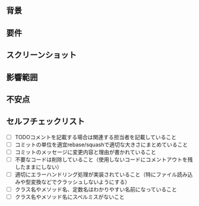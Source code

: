 <!-- あくまでテンプレートなので必ずしもすべての項目を埋めなくてもよい -->

## 背景

<!-- 背景を明記してください(issue番号など) -->


## 要件

<!-- 具体的な要件を書いてください(正常時/エラー時/どういう挙動かなど) -->

## スクリーンショット

<!-- 説明するために画面のスクショなどが必要であれば貼ってください -->

## 影響範囲

<!-- 影響する箇所があれば明記してください -->

## 不安点

<!-- 実装上、自信がないところや不安なところなどがあれば明記してください -->


## セルフチェックリスト

* [ ] TODOコメントを記載する場合は関連する担当者を記載していること
* [ ] コミットの単位を適宜rebase/squashで適切な大きさにまとめていること
* [ ] コミットのメッセージに変更内容と理由が書かれていること
* [ ] 不要なコードは削除していること（使用しないコードにコメントアウトを残したままにしない）
* [ ] 適切にエラーハンドリング処理が実装されていること（特にファイル読み込みや型変換などでクラッシュしないようにする）
* [ ] クラス名やメソッド名、定数名はわかりやすい名前になっていること
* [ ] クラス名やメソッド名にスペルミスがないこと
